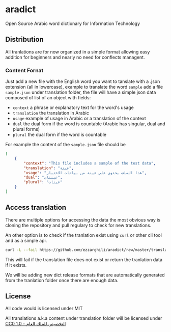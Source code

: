 # aradict
Open Source Arabic word dictionary for Information Technology

## Distribution
All tranlations are for now organized in a simple format allowing easy addition for beginners and nearly no need for conflects managent.

### Content Fornat

Just add a new file with the English word you want to tanslate with a .json extension (all in lowercase), example to translate the word `sample` add a file `sample.json` under translation folder, the file will have a simple json data composed of list of an object with  fields:
- `context` a phrase or explanatory text for the word's usage
- `translation` the translation in Arabic
- `usage` example of usage in Arabic or a translation of the context
- `dual` the dual form if the word is countable (Arabic has singular, dual and plural forms)
- `plural` the dual form if the word is countable 

For example the content of the `sample.json` file should be 

```json
[
	{
		"context": "This file includes a sample of the test data",
		"translation": "عينة",
		"usage": "هذا الملف يحتوي على عينة من بياتات الاختبار",
		"dual": "عينتان",
		"plural": "عينات"
	}
]
```

## Access translation

There are multiple options for accessing the data the most obvious way is cloning the repository and pull regulary to check for new translations.

An other option is to check if the tranlation exist using `curl` or other cli tool and as a simple api.

```bash 
curl -L --fail https://github.com/ezzarghili/aradict/raw/master/translation/sample.json
```

This will fail if the translation file does not exist or return the tranlation data if it exists.

We will be adding new dict release formats that are automatically generated from the tranlation folder once there are enough data.


## License

All code would is licensed under MIT

All translations a.k.a content under translation folder will be licensed under [CC0 1.0 - التخصيص للملك العام
](https://creativecommons.org/publicdomain/zero/1.0/) 
